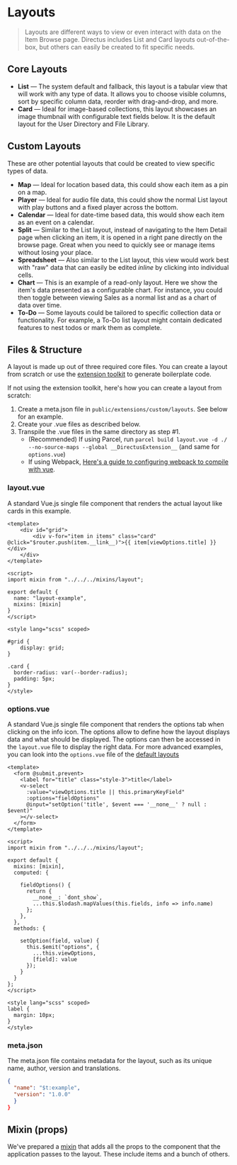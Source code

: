 # Layouts

> Layouts are different ways to view or even interact with data on the Item Browse page. Directus includes List and Card layouts out-of-the-box, but others can easily be created to fit specific needs.

## Core Layouts

* **List** — The system default and fallback, this layout is a tabular view that will work with any type of data. It allows you to choose visible columns, sort by specific column data, reorder with drag-and-drop, and more.
* **Card** — Ideal for image-based collections, this layout showcases an image thumbnail with configurable text fields below. It is the default layout for the User Directory and File Library.

## Custom Layouts

These are other potential layouts that could be created to view specific types of data.

* **Map** — Ideal for location based data, this could show each item as a pin on a map.
* **Player** — Ideal for audio file data, this could show the normal List layout with play buttons and a fixed player across the bottom.
* **Calendar** — Ideal for date-time based data, this would show each item as an event on a calendar.
* **Split** — Similar to the List layout, instead of navigating to the Item Detail page when clicking an item, it is opened in a right pane directly on the browse page. Great when you need to quickly see or manage items without losing your place.
* **Spreadsheet** — Also similar to the List layout, this view would work best with "raw" data that can easily be edited _inline_ by clicking into individual cells.
* **Chart** — This is an example of a read-only layout. Here we show the item's data presented as a configurable chart. For instance, you could then toggle between viewing Sales as a normal list and as a chart of data over time.
* **To-Do** — Some layouts could be tailored to specific collection data or functionality. For example, a To-Do list layout might contain dedicated features to nest todos or mark them as complete.

## Files & Structure

A layout is made up out of three required core files. You can create a layout from scratch or use the [extension toolkit](https://github.com/directus/extension-toolkit) to generate boilerplate code.

If not using the extension toolkit, here's how you can create a layout from scratch:
1. Create a meta.json file in `public/extensions/custom/layouts`. See below for an example.
2. Create your .vue files as described below.
3. Transpile the .vue files in the same directory as step #1.
   - (Recommended) If using Parcel, run `parcel build layout.vue -d ./ --no-source-maps --global __DirectusExtension__` (and same for `options.vue`)
   - If using Webpack, [Here's a guide to configuring webpack to compile with vue](https://medium.com/js-dojo/how-to-configure-webpack-4-with-vuejs-a-complete-guide-209e943c4772).

### layout.vue

A standard Vue.js single file component that renders the actual layout like cards in this example.

```vue
<template>
	<div id="grid">
		<div v-for="item in items" class="card" @click="$router.push(item.__link__)">{{ item[viewOptions.title] }}</div>
	</div>
</template>

<script>
import mixin from "../../../mixins/layout";

export default {
  name: "layout-example",
  mixins: [mixin]
}
</script>

<style lang="scss" scoped>

#grid {
	display: grid;
}

.card {
  border-radius: var(--border-radius);
  padding: 5px;
}
</style>
```

### options.vue

A standard Vue.js single file component that renders the options tab when clicking on the info icon. The options allow to define how the layout displays data and what should be displayed. The options can then be accessed in the `layout.vue` file to display the right data.
For more advanced examples, you can look into the `options.vue` file of the [default layouts](https://github.com/directus/api/tree/master/extensions/core/layouts)

```vue
<template>
  <form @submit.prevent>
    <label for="title" class="style-3">title</label>
    <v-select
      :value="viewOptions.title || this.primaryKeyField"
      :options="fieldOptions"
      @input="setOption('title', $event === '__none__' ? null : $event)"
    ></v-select>
  </form>
</template>

<script>
import mixin from "../../../mixins/layout";

export default {
  mixins: [mixin],
  computed: {

    fieldOptions() {
      return {
      	__none__: `dont_show`,
        ...this.$lodash.mapValues(this.fields, info => info.name)
      };
    },
  },
  methods: {

    setOption(field, value) {
      this.$emit("options", {
        ...this.viewOptions,
        [field]: value
      });
    }
  }
};
</script>

<style lang="scss" scoped>
label {
  margin: 10px;
}
</style>
```

### meta.json

The meta.json file contains metadata for the layout, such as its unique name, author, version and translations.

```json
{
  "name": "$t:example",
  "version": "1.0.0"
  }
}
```

## Mixin (props)

We've prepared a [mixin](https://github.com/directus/extension-toolkit/blob/master/mixins/layout.js) that adds all the props to the component that the application passes to the layout. These include items and a bunch of others.
